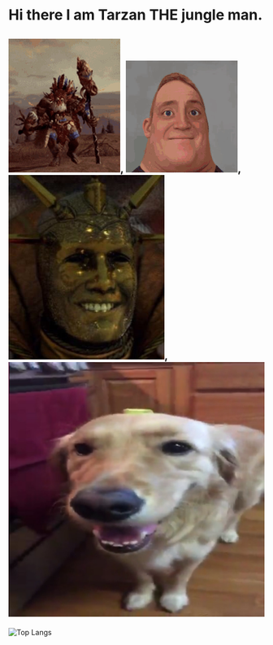 # Hi there I am Tarzan THE jungle man.
## ![alt text](wurrzag-total-war-warhammer.gif), ![alt text](incredible-incredible-turning-into-canny.gif), ![alt text](BalthasarYes.jpg),![alt text](ButterDog2.jpg)
![Top Langs](https://github-readme-stats.vercel.app/api/top-langs/?username=TarzanJungleMan&theme=tokyonight)


